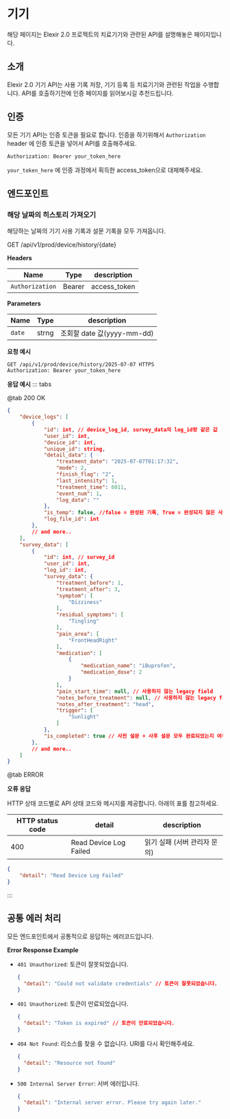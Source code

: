# **기기**

해당 페이지는 Elexir 2.0 프로젝트의 치료기기와 관련된 API를 설명해놓은 페이지입니다.

## **소개**

Elexir 2.0 기기 API는 사용 기록 저장, 기기 등록 등 치료기기와 관련된 작업을 수행합니다. API를 호출하기전에 인증 페이지를 읽어보시길 추천드립니다.

<!-- API 흐름에 대한 시각적인 흐름도가 필요하다면 [Figma API Flow](https://www.figma.com/board/PhHUx8wj4FGvTMPBxTnzVc/ADDNOX-API-Flow?node-id=0-1&node-type=canvas&t=HyUVwsn2ws5yzZVZ-0) 페이지를 참고해주세요. -->

## **인증**

모든 기기 API는 인증 토큰을 필요로 합니다. 인증을 하기위해서 `Authorization` header 에 인증 토큰을 넣어서 API를 호출해주세요.

```
Authorization: Bearer your_token_here
```
`your_token_here` 에 인증 과정에서 획득한 access_token으로 대체해주세요.

## **엔드포인트**

### **해당 날짜의 히스토리 가져오기**

해당하는 날짜의 기기 사용 기록과 설문 기록을 모두 가져옵니다.

<div class="api-endpoint">
  <span class="api-method">GET</span>
  /api/v1/prod/device/history/{date}
</div>

**Headers**

| Name | Type           | description             |
|------------------|------------------|-------------------------|
| `Authorization` <Badge type="danger" text="required" />| Bearer    | access_token|

**Parameters**

| Name | Type           | description             |
|------------------|------------------|-------------------------|
| `date` <Badge type="danger" text="required" />| strng    | 조회할 date 값(yyyy-mm-dd)|

**요청 예시**
```http
GET /api/v1/prod/device/history/2025-07-07 HTTPS
Authorization: Bearer your_token_here
```

**응답 예시**
::: tabs

@tab <span class="ok-tab">200 OK</span>

```json
{
    "device_logs": [
        {
            "id": int, // device_log_id, survey_data의 log_id랑 같은 값
            "user_id": int,
            "device_id": int,
            "unique_id": string,
            "detail_data": {
                "treatment_date": "2025-07-07T01:17:32",
                "mode": 2,
                "finish_flag": "2",
                "last_intensity": 1,
                "treatment_time": 6011,
                "event_num": 1,
                "log_data": ""
            },
            "is_temp": false, //false = 완성된 기록, True = 완성되지 않은 사용기록
            "log_file_id": int
        },
        // and more..
    ],
    "survey_data": [
        {
            "id": int, // survey_id
            "user_id": int,
            "log_id": int,
            "survey_data": {
                "treatment_before": 1,
                "treatment_after": 3,
                "symptom": [
                    "Dizziness"
                ],
                "residual_symptoms": [
                    "Tingling"
                ],
                "pain_area": [
                    "FrontHeadRight"
                ],
                "medication": [
                    {
                        "medication_name": "iBuprofen",
                        "medication_dose": 2
                    }
                ],
                "pain_start_time": null, // 사용하지 않는 legacy field
                "notes_before_treatment": null, // 사용하지 않는 legacy field
                "notes_after_treatment": "head",
                "trigger": [
                    "Sunlight"
                ]
            },
            "is_completed": true // 사전 설문 + 사후 설문 모두 완료되었는지 여부
        },
        // and more..
    ]
}
```
@tab <span class="error-tab">ERROR</span>

**오류 응답**

HTTP 상태 코드별로 API 상태 코드와 메시지를 제공합니다. 아래의 표를 참고하세요.

| HTTP status code | detail           | description             |
|------------------|------------------|-------------------------|
| 400              | Read Device Log Failed     | 읽기 실패 (서버 관리자 문의)|

```json
{
    "detail": "Read Device Log Failed"
}
```
:::



## **공통 에러 처리**

모든 엔드포인트에서 공통적으로 응답하는 에러코드입니다.

**Error Response Example**

- `401 Unauthorized`: 토큰이 잘못되었습니다.
  ```json
  {
    "detail": "Could not validate credentials" // 토큰이 잘못되었습니다.
  }
  ```
- `401 Unauthorized`: 토큰이 만료되었습니다.
  ```json
  {
    "detail": "Token is expired" // 토큰이 만료되었습니다.
  }
  ```
- `404 Not Found`: 리소스를 찾을 수 없습니다. URI를 다시 확인해주세요.
  ```json
  {
    "detail": "Resource not found"
  }
  ```
- `500 Internal Server Error`: 서버 에러입니다.
  ```json
  {
    "detail": "Internal server error. Please try again later."
  }
  ```